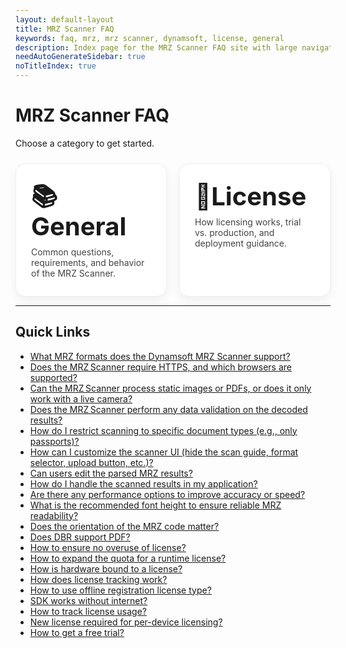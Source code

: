 ```yaml
---
layout: default-layout
title: MRZ Scanner FAQ
keywords: faq, mrz, mrz scanner, dynamsoft, license, general
description: Index page for the MRZ Scanner FAQ site with large navigation buttons.
needAutoGenerateSidebar: true
noTitleIndex: true
---
```


# MRZ Scanner FAQ

Choose a category to get started.

<!-- Responsive 2x2-style grid (wraps to 1xN on small screens) -->
<style>
  .faq-grid {
    display: grid;
    grid-template-columns: repeat(auto-fit, minmax(260px, 1fr));
    gap: 20px;
    margin: 24px 0 8px 0;
  }
  .faq-tile {
    display: block;
    text-decoration: none;
    padding: 28px 24px;
    border-radius: 16px;
    border: 1px solid rgba(0,0,0,0.06);
    box-shadow: 0 6px 16px rgba(0,0,0,0.06);
    transition: transform 0.08s ease, box-shadow 0.12s ease, border-color 0.12s ease;
    background: #fff;
  }
  .faq-tile:hover,
  .faq-tile:focus {
    transform: translateY(-2px);
    box-shadow: 0 10px 22px rgba(0,0,0,0.10);
    border-color: rgba(0,0,0,0.12);
    outline: none;
  }
  .faq-tile h2 {
    margin: 0 0 8px 0;
    font-size: 2.5rem;
    line-height: 1.2;
  }
  .faq-tile p {
    margin: 0;
    color: #444;
  }

  /* Prefer 2 columns on wider viewports for a "2x2" feel; auto-fit handles wrapping with 3 tiles */
  @media (min-width: 720px) {
    .faq-grid {
      grid-template-columns: repeat(2, 1fr);
    }
  }
</style>

<div class="faq-grid">

  <!-- General -->
  <a class="faq-tile" href="/faq/mrz-scanner/general/index.html" aria-label="General MRZ Scanner FAQs">
    <h2>📚 General</h2>
    <p>Common questions, requirements, and behavior of the MRZ Scanner.</p>
  </a>

  <!-- License -->
  <a class="faq-tile" href="/faq/mrz-scanner/license/index.html" aria-label="License FAQs">
    <h2>🔑License</h2>
    <p>How licensing works, trial vs. production, and deployment guidance.</p>
  </a>

</div>

---

## Quick Links

- [What MRZ formats does the Dynamsoft MRZ Scanner support?](mrz-formats-supported.html)
- [Does the MRZ Scanner require HTTPS, and which browsers are supported?](is-https-required.html)
- [Can the MRZ Scanner process static images or PDFs, or does it only work with a live camera? ](static-image-and-pdf-support.html)
- [Does the MRZ Scanner perform any data validation on the decoded results?](data-validation.html)
- [How do I restrict scanning to specific document types (e.g., only passports)?](restrict-to-specific-document-types.html)
- [How can I customize the scanner UI (hide the scan guide, format selector, upload button, etc.)?](ui-customization.html)
- [Can users edit the parsed MRZ results?](editing-results.html)
- [How do I handle the scanned results in my application?](handling-results.html)
- [Are there any performance options to improve accuracy or speed?](performance-optimization.html)
- [What is the recommended font height to ensure reliable MRZ readability?](recommended-font-height.html)
- [Does the orientation of the MRZ code matter?](does-mrz-orientation-matter.html)
- [Does DBR support PDF?](dbr-supports-pdf.html)
- [How to ensure no overuse of license?](ensure-no-overuse.html)
- [How to expand the quota for a runtime license?](expand-quota-for-runtime-license.html)
- [How is hardware bound to a license?](how-hardware-is-bind-to-license.html)
- [How does license tracking work?](how-license-tracking-works.html)
- [How to use offline registration license type?](offline-registration-license.html)
- [SDK works without internet?](sdk-works-without-internet.html)
- [How to track license usage?](track-license.html)
- [New license required for per-device licensing?](new-license-required-per-device-licensing.html)
- [How to get a free trial?](dbr-free-trial.html)
